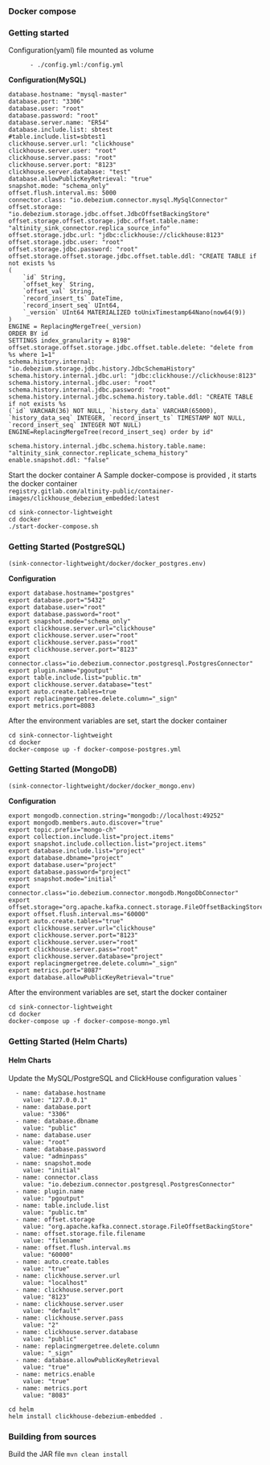 ### Docker compose

### Getting started
Configuration(yaml) file mounted as volume
```
      - ./config.yml:/config.yml
```

**Configuration(MySQL)**
```
database.hostname: "mysql-master"
database.port: "3306"
database.user: "root"
database.password: "root"
database.server.name: "ER54"
database.include.list: sbtest
#table.include.list=sbtest1
clickhouse.server.url: "clickhouse"
clickhouse.server.user: "root"
clickhouse.server.pass: "root"
clickhouse.server.port: "8123"
clickhouse.server.database: "test"
database.allowPublicKeyRetrieval: "true"
snapshot.mode: "schema_only"
offset.flush.interval.ms: 5000
connector.class: "io.debezium.connector.mysql.MySqlConnector"
offset.storage: "io.debezium.storage.jdbc.offset.JdbcOffsetBackingStore"
offset.storage.offset.storage.jdbc.offset.table.name: "altinity_sink_connector.replica_source_info"
offset.storage.jdbc.url: "jdbc:clickhouse://clickhouse:8123"
offset.storage.jdbc.user: "root"
offset.storage.jdbc.password: "root"
offset.storage.offset.storage.jdbc.offset.table.ddl: "CREATE TABLE if not exists %s
(
    `id` String,
    `offset_key` String,
    `offset_val` String,
    `record_insert_ts` DateTime,
    `record_insert_seq` UInt64,
    `_version` UInt64 MATERIALIZED toUnixTimestamp64Nano(now64(9))
)
ENGINE = ReplacingMergeTree(_version)
ORDER BY id
SETTINGS index_granularity = 8198"
offset.storage.offset.storage.jdbc.offset.table.delete: "delete from %s where 1=1"
schema.history.internal: "io.debezium.storage.jdbc.history.JdbcSchemaHistory"
schema.history.internal.jdbc.url: "jdbc:clickhouse://clickhouse:8123"
schema.history.internal.jdbc.user: "root"
schema.history.internal.jdbc.password: "root"
schema.history.internal.jdbc.schema.history.table.ddl: "CREATE TABLE if not exists %s
(`id` VARCHAR(36) NOT NULL, `history_data` VARCHAR(65000), `history_data_seq` INTEGER, `record_insert_ts` TIMESTAMP NOT NULL, `record_insert_seq` INTEGER NOT NULL) ENGINE=ReplacingMergeTree(record_insert_seq) order by id"

schema.history.internal.jdbc.schema.history.table.name: "altinity_sink_connector.replicate_schema_history"
enable.snapshot.ddl: "false"

```
Start the docker container
A Sample docker-compose is provided , it starts the docker container \
`registry.gitlab.com/altinity-public/container-images/clickhouse_debezium_embedded:latest`
```
cd sink-connector-lightweight
cd docker
./start-docker-compose.sh
```

###  Getting Started (PostgreSQL)

`(sink-connector-lightweight/docker/docker_postgres.env)` 

**Configuration**
```
export database.hostname="postgres"
export database.port="5432"
export database.user="root"
export database.password="root"
export snapshot.mode="schema_only"
export clickhouse.server.url="clickhouse"
export clickhouse.server.user="root"
export clickhouse.server.pass="root"
export clickhouse.server.port="8123"
export connector.class="io.debezium.connector.postgresql.PostgresConnector"
export plugin.name="pgoutput"
export table.include.list="public.tm"
export clickhouse.server.database="test"
export auto.create.tables=true
export replacingmergetree.delete.column="_sign"
export metrics.port=8083

```

After the environment variables are set, start the docker container
```
cd sink-connector-lightweight
cd docker
docker-compose up -f docker-compose-postgres.yml
```

###  Getting Started (MongoDB)
`(sink-connector-lightweight/docker/docker_mongo.env)`

**Configuration**
```
export mongodb.connection.string="mongodb://localhost:49252"
export mongodb.members.auto.discover="true"
export topic.prefix="mongo-ch"
export collection.include.list="project.items"
export snapshot.include.collection.list="project.items"
export database.include.list="project"
export database.dbname="project"
export database.user="project"
export database.password="project"
export snapshot.mode="initial"
export connector.class="io.debezium.connector.mongodb.MongoDbConnector"
export offset.storage="org.apache.kafka.connect.storage.FileOffsetBackingStore"
export offset.flush.interval.ms="60000"
export auto.create.tables="true"
export clickhouse.server.url="clickhouse"
export clickhouse.server.port="8123"
export clickhouse.server.user="root"
export clickhouse.server.pass="root"
export clickhouse.server.database="project"
export replacingmergetree.delete.column="_sign"
export metrics.port="8087"
export database.allowPublicKeyRetrieval="true"
```

After the environment variables are set, start the docker container
```
cd sink-connector-lightweight
cd docker
docker-compose up -f docker-compose-mongo.yml
```

###  Getting Started (Helm Charts)
#### Helm Charts
Update the MySQL/PostgreSQL and ClickHouse configuration values 
`
```
  - name: database.hostname
    value: "127.0.0.1"
  - name: database.port
    value: "3306"
  - name: database.dbname
    value: "public"
  - name: database.user
    value: "root"
  - name: database.password
    value: "adminpass"
  - name: snapshot.mode
    value: "initial"
  - name: connector.class
    value: "io.debezium.connector.postgresql.PostgresConnector"
  - name: plugin.name
    value: "pgoutput"
  - name: table.include.list
    value: "public.tm"
  - name: offset.storage
    value: "org.apache.kafka.connect.storage.FileOffsetBackingStore"
  - name: offset.storage.file.filename
    value: "filename"
  - name: offset.flush.interval.ms
    value: "60000"
  - name: auto.create.tables
    value: "true"
  - name: clickhouse.server.url
    value: "localhost"
  - name: clickhouse.server.port
    value: "8123"
  - name: clickhouse.server.user
    value: "default"
  - name: clickhouse.server.pass
    value: "2"
  - name: clickhouse.server.database
    value: "public"
  - name: replacingmergetree.delete.column
    value: "_sign"
  - name: database.allowPublicKeyRetrieval
    value: "true"
  - name: metrics.enable
    value: "true"
  - name: metrics.port
    value: "8083"
```

```
cd helm
helm install clickhouse-debezium-embedded .

```

### Building from sources
Build the JAR file
`mvn clean install`

